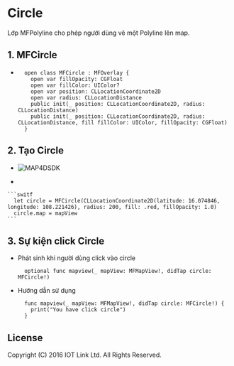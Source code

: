 # Circle
Lớp MFPolyline cho phép người dùng vẽ một Polyline lên map.


## 1. MFCircle

  - 
    ```switf
      open class MFCircle : MFOverlay {
        open var fillOpacity: CGFloat
        open var fillColor: UIColor?
        open var position: CLLocationCoordinate2D
        open var radius: CLLocationDistance
        public init(_ position: CLLocationCoordinate2D, radius: CLLocationDistance)
        public init(_ position: CLLocationCoordinate2D, radius: CLLocationDistance, fill fillColor: UIColor, fillOpacity: CGFloat)
      }
    ```

## 2. Tạo Circle 
  
  -  ![MAP4DSDK](https://raw.githubusercontent.com/iotlinkadmin/map4d-ios-sdk/master/docs/resource/6-circle.png)
   
  - 
   
    ```switf
      let circle = MFCircle(CLLocationCoordinate2D(latitude: 16.074846, longitude: 108.221426), radius: 200, fill: .red, fillOpacity: 1.0)
      circle.map = mapView
    ```

## 3. Sự kiện click Circle 

  - Phát sinh khi người dùng click vào circle 
    ```switf
      optional func mapview(_ mapView: MFMapView!, didTap circle: MFCircle!)
    ```
  - Hướng dẫn sử dụng
    ```switf
      func mapview(_ mapView: MFMapView!, didTap circle: MFCircle!) {
        print("You have click circle")
      }
    ```


License
-------

Copyright (C) 2016 IOT Link Ltd. All Rights Reserved.